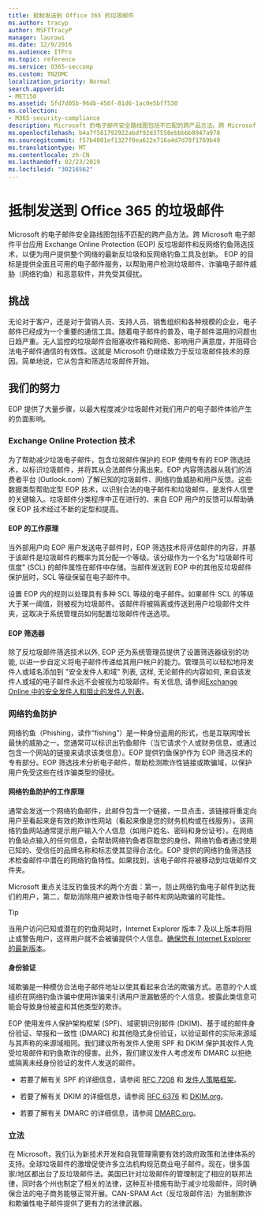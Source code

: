 ```yaml
---
title: 抵制发送到 Office 365 的垃圾邮件
ms.author: tracyp
author: MSFTTracyP
manager: laurawi
ms.date: 12/9/2016
ms.audience: ITPro
ms.topic: reference
ms.service: O365-seccomp
ms.custom: TN2DMC
localization_priority: Normal
search.appverid:
- MET150
ms.assetid: 5fd7d05b-96db-456f-81d6-1ac0e5bff530
ms.collection:
- M365-security-compliance
description: Microsoft 的电子邮件安全路线图包括不匹配的跨产品方法。跨 Microsoft 电子邮件平台应用 Exchange Online Protection (EOP) 反垃圾邮件和反网络钓鱼筛选技术，以便为用户提供整个网络的最新反垃圾和反网络钓鱼工具及创新。 EOP 的目标是提供全面且可用的电子邮件服务，以帮助用户检测垃圾邮件、诈骗电子邮件威胁（网络钓鱼）和恶意软件，并免受其侵扰。
ms.openlocfilehash: b4a7f581792922abdf92d37558ebbbbb8947a978
ms.sourcegitcommit: f57b4001ef1327f0ea622e716a4d7d78f1769b49
ms.translationtype: MT
ms.contentlocale: zh-CN
ms.lasthandoff: 02/23/2019
ms.locfileid: "30216562"
---
```

# <a name="fighting-junk-email-sent-to-office-365"></a>抵制发送到 Office 365 的垃圾邮件

Microsoft 的电子邮件安全路线图包括不匹配的跨产品方法。跨 Microsoft 电子邮件平台应用 Exchange Online Protection (EOP) 反垃圾邮件和反网络钓鱼筛选技术，以便为用户提供整个网络的最新反垃圾和反网络钓鱼工具及创新。 EOP 的目标是提供全面且可用的电子邮件服务，以帮助用户检测垃圾邮件、诈骗电子邮件威胁（网络钓鱼）和恶意软件，并免受其侵扰。
  
## <a name="the-challenge"></a>挑战

无论对于客户，还是对于营销人员、支持人员、销售组织和各种规模的企业，电子邮件已经成为一个重要的通信工具。随着电子邮件的普及，电子邮件滥用的问题也日趋严重。无人监控的垃圾邮件会阻塞收件箱和网络、影响用户满意度，并阻碍合法电子邮件通信的有效性。这就是 Microsoft 仍继续致力于反垃圾邮件技术的原因。简单地说，它从包含和筛选垃圾邮件开始。  
  
## <a name="our-efforts"></a>我们的努力

EOP 提供了大量步骤，以最大程度减少垃圾邮件对我们用户的电子邮件体验产生的负面影响。
  
### <a name="exchange-online-protection-technology"></a>Exchange Online Protection 技术

为了帮助减少垃圾电子邮件，包含垃圾邮件保护的 EOP 使用专有的 EOP 筛选技术，以标识垃圾邮件，并将其从合法邮件分离出来。EOP 内容筛选器从我们的消费者平台 (Outlook.com) 了解已知的垃圾邮件、网络钓鱼威胁和用户反馈。这些数据类型帮助定型 EOP 技术，以识别合法的电子邮件和垃圾邮件，是发件人信誉的关键输入。垃圾邮件分类程序中正在进行的、来自 EOP 用户的反馈可以帮助确保 EOP 技术经过不断的定型和提高。
  
#### <a name="how-does-eop-work"></a>EOP 的工作原理

当外部用户向 EOP 用户发送电子邮件时，EOP 筛选技术将评估邮件的内容，并基于该邮件是垃圾邮件的概率为其分配一个等级。该分级作为一个名为"垃圾邮件可信度" (SCL) 的邮件属性在邮件中存储。当邮件发送到 EOP 中的其他反垃圾邮件保护层时，SCL 等级保留在电子邮件中。 
  
设置 EOP 内的规则以处理具有多种 SCL 等级的电子邮件。如果邮件 SCL 的等级大于某一阈值，则被视为垃圾邮件。该邮件将被隔离或传送到用户垃圾邮件文件夹，这取决于系统管理员如何配置垃圾邮件传送选项。
  
#### <a name="eop-filters"></a>EOP 筛选器

除了反垃圾邮件筛选技术以外, EOP 还为系统管理员提供了设置筛选器级别的功能, 以进一步自定义将电子邮件传递给其用户帐户的能力。管理员可以轻松地将发件人或域名添加到 "安全发件人和域" 列表, 这样, 无论邮件的内容如何, 来自该发件人或域的电子邮件永远不会被视为垃圾邮件。有关信息, 请参阅[Exchange Online 中的安全发件人和阻止的发件人列表](safe-sender-and-blocked-sender-lists-faq.md)。
  
### <a name="phishing-protection"></a>网络钓鱼防护

网络钓鱼（Phishing，读作“fishing”）是一种身份盗用的形式，也是互联网增长最快的威胁之一。您通常可以标识出钓鱼邮件（当它请求个人或财务信息，或通过包含一个网站的链接来请求该类信息）。EOP 提供钓鱼保护作为 EOP 筛选技术的专有部分。EOP 筛选技术分析电子邮件，帮助检测欺诈性链接或欺骗域，以保护用户免受这些在线诈骗类型的侵扰。
  
#### <a name="how-does-phishing-protection-work"></a>网络钓鱼防护的工作原理

通常会发送一个网络钓鱼邮件，此邮件包含一个链接，一旦点击，该链接将重定向用户至看起来是有效的欺诈性网站（看起来像是您的财务机构或在线服务）。该网络钓鱼网站通常提示用户输入个人信息（如用户姓名、密码和身份证号）。在网络钓鱼站点输入的任何信息，会帮助网络钓鱼者窃取您的身份。网络钓鱼者通过使用已知的、受信任的品牌名称和标志使其显得合法化。EOP 提供的网络钓鱼筛选技术检查邮件中潜在的网络钓鱼特性。如果找到，该电子邮件将被移动到垃圾邮件文件夹。
  
Microsoft 重点关注反钓鱼技术的两个方面：第一，防止网络钓鱼电子邮件到达我们的用户，第二，帮助消除用户被欺诈性电子邮件和网站欺骗的可能性。 
  
> [!TIP]
> 当用户访问已知或潜在的钓鱼网站时，Internet Explorer 版本 7 及以上版本将阻止或警告用户，这样用户就不会被骗提供个人信息。[确保您有 Internet Explorer 的最新版本](https://www.microsoft.com/windows/ie/default.mspx)。 
  
#### <a name="authentication"></a>身份验证

域欺骗是一种模仿合法电子邮件地址以使其看起来合法的欺骗方式。恶意的个人或组织在网络钓鱼诈骗中使用诈骗来引诱用户泄漏敏感的个人信息。披露此类信息可能会导致身份被盗和其他类型的欺诈。
  
EOP 使用发件人保护架构框架 (SPF)、域密钥识别邮件 (DKIM)、基于域的邮件身份验证、举报和一致性 (DMARC) 和其他隐式身份验证，以验证邮件的实际来源域与其声称的来源域相同。我们建议所有发件人使用 SPF 和 DKIM 保护其收件人免受垃圾邮件和钓鱼欺诈的侵害。此外，我们建议发件人考虑发布 DMARC 以拒绝或隔离未经身份验证的发件人发送的邮件。
  
- 若要了解有关 SPF 的详细信息，请参阅 [RFC 7208](https://tools.ietf.org/html/rfc7208) 和 [发件人策略框架](http://www.openspf.org/)。
    
- 若要了解有关 DKIM 的详细信息，请参阅 [RFC 6376](https://tools.ietf.org/html/rfc6376) 和 [DKIM.org](http://dkim.org/)。
    
- 若要了解有关 DMARC 的详细信息，请参阅 [DMARC.org](https://dmarc.org/)。
    
### <a name="legislation"></a>立法

在 Microsoft，我们认为新技术开发和自我管理需要有效的政府政策和法律体系的支持。全球垃圾邮件的激增促使许多立法机构规范商业电子邮件。现在，很多国家/地区都出台了反垃圾邮件法。美国已针对垃圾邮件的管理制定了相应的联邦法律，同时各个州也制定了相关的法律，这种互补措施有助于减少垃圾邮件，同时确保合法的电子商务能够正常开展。CAN-SPAM Act（反垃圾邮件法）为抵制欺诈和欺骗性电子邮件提供了更有力的法律武器。
  

